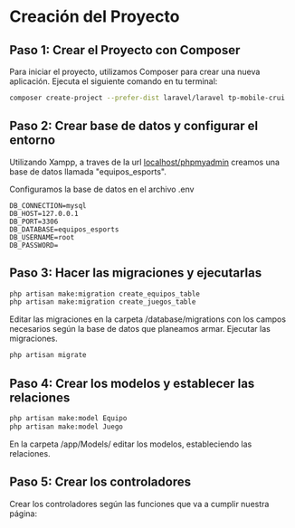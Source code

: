 # Creación del Proyecto

## Paso 1: Crear el Proyecto con Composer

Para iniciar el proyecto, utilizamos Composer para crear una nueva aplicación. Ejecuta el siguiente comando en tu terminal:

```bash
composer create-project --prefer-dist laravel/laravel tp-mobile-crui
```

## Paso 2: Crear base de datos y configurar el entorno

Utilizando Xampp, a traves de la url [localhost/phpmyadmin](localhost/phpmyadmin) creamos una base de datos llamada "equipos_esports".

Configuramos la base de datos en el archivo .env

```
DB_CONNECTION=mysql
DB_HOST=127.0.0.1
DB_PORT=3306
DB_DATABASE=equipos_esports
DB_USERNAME=root
DB_PASSWORD=
```

## Paso 3: Hacer las migraciones y ejecutarlas

```bash
php artisan make:migration create_equipos_table
php artisan make:migration create_juegos_table
```

Editar las migraciones en la carpeta /database/migrations con los campos necesarios según la base de datos que planeamos armar.
Ejecutar las migraciones.

```bash
php artisan migrate
```

## Paso 4: Crear los modelos y establecer las relaciones

```bash
php artisan make:model Equipo
php artisan make:model Juego
```

En la carpeta /app/Models/ editar los modelos, estableciendo las relaciones.

## Paso 5: Crear los controladores

Crear los controladores según las funciones que va a cumplir nuestra página:
